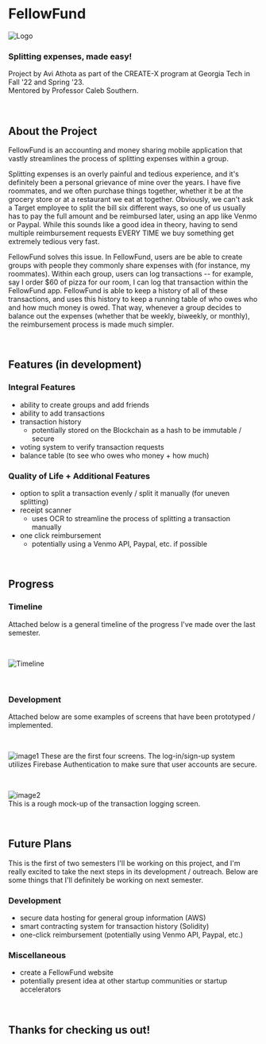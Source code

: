 # FellowFund
![Logo](/app/pages/white_logo.png)

### Splitting expenses, made easy!  

Project by Avi Athota as part of the CREATE-X program at Georgia Tech in Fall '22 and Spring '23.  
Mentored by Professor Caleb Southern.

<p>&nbsp;</p>

## About the Project

FellowFund is an accounting and money sharing mobile application that vastly streamlines the process of splitting expenses within a group. 

Splitting expenses is an overly painful and tedious experience, and it's definitely been a personal grievance of mine over the years. I have five roommates, and we often purchase things together, whether it be at the grocery store or at a restaurant we eat at together. Obviously, we can't ask a Target employee to split the bill six different ways, so one of us usually has to pay the full amount and be reimbursed later, using an app like Venmo or Paypal. While this sounds like a good idea in theory, having to send multiple reimbursement requests EVERY TIME we buy something get extremely tedious very fast.  

FellowFund solves this issue. In FellowFund, users are be able to create groups with people they commonly share expenses with (for instance, my roommates). Within each group, users can log transactions -- for example, say I order $60 of pizza for our room, I can log that transaction within the FellowFund app. FellowFund is able to keep a history of all of these transactions, and uses this history to keep a running table of who owes who and how much money is owed. That way, whenever a group decides to balance out the expenses (whether that be weekly, biweekly, or monthly), the reimbursement process is made much simpler.

<p>&nbsp;</p>

## Features (in development)

### Integral Features
 - ability to create groups and add friends
 - ability to add transactions
 - transaction history
   - potentially stored on the Blockchain as a hash to be immutable / secure
 - voting system to verify transaction requests
 - balance table (to see who owes who money + how much)  
 
### Quality of Life + Additional Features
  - option to split a transaction evenly / split it manually (for uneven splitting)
  - receipt scanner
    - uses OCR to streamline the process of splitting a transaction manually
  - one click reimbursement
    - potentially using a Venmo API, Paypal, etc. if possible

<p>&nbsp;</p>

## Progress

### Timeline
Attached below is a general timeline of the progress I've made over the last semester.  

<p>&nbsp;</p>

![Timeline](/app/pages/timeline.png)

<p>&nbsp;</p>

### Development
Attached below are some examples of screens that have been prototyped / implemented.

<p>&nbsp;</p>

![image1](/app/pages/figma1.png)
These are the first four screens. The log-in/sign-up system utilizes Firebase Authentication to make sure that user accounts are secure.

<p>&nbsp;</p>

![image2](/app/pages/log_transaction.png)  
This is a rough mock-up of the transaction logging screen.

<p>&nbsp;</p>

## Future Plans

This is the first of two semesters I'll be working on this project, and I'm really excited to take the next steps in its development / outreach. Below are some things that I'll definitely be working on next semester.

### Development
 - secure data hosting for general group information (AWS)
 - smart contracting system for transaction history (Solidity)
 - one-click reimbursement (potentially using Venmo API, Paypal, etc.)

### Miscellaneous
 - create a FellowFund website
 - potentially present idea at other startup communities or startup accelerators  
 
 <p>&nbsp;</p>
 
## Thanks for checking us out!
 




